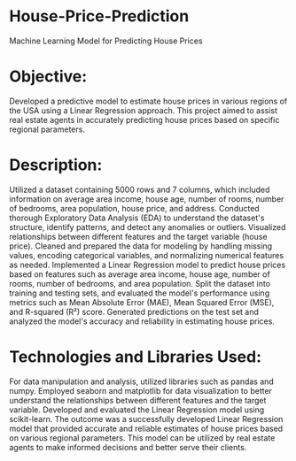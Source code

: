 # House-Price-Prediction
Machine Learning Model for Predicting House Prices
# Objective:
Developed a predictive model to estimate house prices in various regions of the USA using a Linear Regression approach. This project aimed to assist real estate agents in accurately predicting house prices based on specific regional parameters.

# Description:
Utilized a dataset containing 5000 rows and 7 columns, which included information on average area income, house age, number of rooms, number of bedrooms, area population, house price, and address. Conducted thorough Exploratory Data Analysis (EDA) to understand the dataset's structure, identify patterns, and detect any anomalies or outliers. Visualized relationships between different features and the target variable (house price). Cleaned and prepared the data for modeling by handling missing values, encoding categorical variables, and normalizing numerical features as needed. Implemented a Linear Regression model to predict house prices based on features such as average area income, house age, number of rooms, number of bedrooms, and area population. Split the dataset into training and testing sets, and evaluated the model's performance using metrics such as Mean Absolute Error (MAE), Mean Squared Error (MSE), and R-squared (R²) score. Generated predictions on the test set and analyzed the model's accuracy and reliability in estimating house prices.

# Technologies and Libraries Used:
For data manipulation and analysis, utilized libraries such as pandas and numpy. Employed seaborn and matplotlib for data visualization to better understand the relationships between different features and the target variable. Developed and evaluated the Linear Regression model using scikit-learn. The outcome was a successfully developed Linear Regression model that provided accurate and reliable estimates of house prices based on various regional parameters. This model can be utilized by real estate agents to make informed decisions and better serve their clients.
